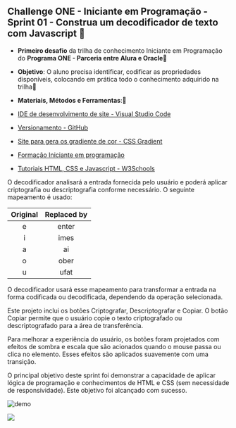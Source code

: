 ## Challenge ONE - Iniciante em Programação - Sprint 01 - Construa um decodificador de texto com Javascript 👣

* **Primeiro desafio** da trilha de conhecimento Iniciante em Programação do **Programa ONE - Parceria entre Alura e Oracle**🤝
* **Objetivo**:  O aluno precisa identificar, codificar as propriedades disponíveis, colocando em prática todo o conhecimento adquirido na trilha🤔

* **Materiais, Métodos e Ferramentas**:🧙

* [IDE de desenvolvimento de site - Visual Studio Code](https://code.visualstudio.com/) 
* [Versionamento - GitHub](https://github.com)
* [Site para gera os gradiente de cor - CSS Gradient](https://cssgradient.io/gradient-backgrounds/)
* [Formação Iniciante em programação](https://cursos.alura.com.br/formacao-logica-de-programacao-turma-3-oracle-one)
* [Tutoriais HTML, CSS e Javascript - W3Schools](https://www.w3schools.com/)



O decodificador analisará a entrada fornecida pelo usuário e poderá aplicar criptografia ou descriptografia conforme necessário. O seguinte mapeamento é usado:

| Original | Replaced by |
| :---: | :---: |
| e | enter |
| i | imes |
| a | ai |
| o | ober |
| u | ufat |

O decodificador usará esse mapeamento para transformar a entrada na forma codificada ou decodificada, dependendo da operação selecionada.

Este projeto inclui os botões Criptografar, Descriptografar e Copiar. O botão Copiar permite que o usuário copie o texto criptografado ou descriptografado para a área de transferência.


Para melhorar a experiência do usuário, os botões foram projetados com efeitos de sombra e escala que são acionados quando o mouse passa ou clica no elemento. Esses efeitos são aplicados suavemente com uma transição.

O principal objetivo deste sprint foi demonstrar a capacidade de aplicar lógica de programação e conhecimentos de HTML e CSS (sem necessidade de responsividade). Este objetivo foi alcançado com sucesso.

![demo](https://user-images.githubusercontent.com/49383092/213259294-0ca1898b-4fc1-485f-aeca-b4d6bc2aa54e.png)

<img src="https://img.shields.io/badge/Status-100%25-brightgreen?style=for-the-badge&logo=appveyor">




